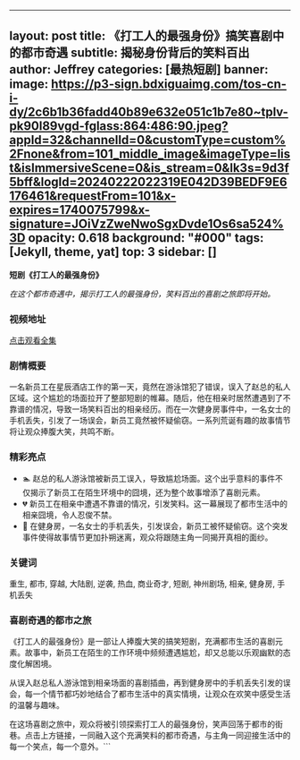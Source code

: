 
---
layout: post
title: 《打工人的最强身份》搞笑喜剧中的都市奇遇
subtitle: 揭秘身份背后的笑料百出
author: Jeffrey
categories: [最热短剧]
banner:
  image: https://p3-sign.bdxiguaimg.com/tos-cn-i-dy/2c6b1b36fadd40b89e632e051c1b7e80~tplv-pk90l89vgd-fglass:864:486:90.jpeg?appId=32&channelId=0&customType=custom%2Fnone&from=101_middle_image&imageType=list&isImmersiveScene=0&is_stream=0&lk3s=9d3f5bff&logId=20240222022319E042D39BEDF9E6176461&requestFrom=101&x-expires=1740075799&x-signature=JOiVzZweNwoSgxDvde1Os6sa524%3D
  opacity: 0.618
  background: "#000"
tags: [Jekyll, theme, yat]
top: 3
sidebar: []
---
**短剧《打工人的最强身份》**

*在这个都市奇遇中，揭示打工人的最强身份，笑料百出的喜剧之旅即将开始。*

### 视频地址

[点击观看全集](https://youtu.be/8FGzri37WPQ)

### 剧情概要

一名新员工在星辰酒店工作的第一天，竟然在游泳馆犯了错误，误入了赵总的私人区域。这个尴尬的场面拉开了整部短剧的帷幕。随后，他在相亲时居然遭遇到了不靠谱的情况，导致一场笑料百出的相亲经历。而在一次健身房事件中，一名女士的手机丢失，引发了一场误会，新员工竟然被怀疑偷窃。一系列荒诞有趣的故事情节将让观众捧腹大笑，共鸣不断。

### 精彩亮点

* 🏊 赵总的私人游泳馆被新员工误入，导致尴尬场面。这个出乎意料的事件不仅揭示了新员工在陌生环境中的囧境，还为整个故事增添了喜剧元素。
* 💔 新员工在相亲中遭遇不靠谱的情况，引发笑料。这一幕展现了都市生活中的相亲囧境，令人忍俊不禁。
* 📱 在健身房，一名女士的手机丢失，引发误会，新员工被怀疑偷窃。这个突发事件使得故事情节更加扑朔迷离，观众将跟随主角一同揭开真相的面纱。

### 关键词

重生, 都市, 穿越, 大陆剧, 逆袭, 热血, 商业奇才, 短剧, 神州剧场, 相亲, 健身房, 手机丢失

### 喜剧奇遇的都市之旅

《打工人的最强身份》是一部让人捧腹大笑的搞笑短剧，充满都市生活的喜剧元素。故事中，新员工在陌生的工作环境中频频遭遇尴尬，却又总能以乐观幽默的态度化解困境。

从误入赵总私人游泳馆到相亲场面的喜剧插曲，再到健身房中的手机丢失引发的误会，每一个情节都巧妙地结合了都市生活中的真实情境，让观众在欢笑中感受生活的温馨与趣味。

在这场喜剧之旅中，观众将被引领探索打工人的最强身份，笑声回荡于都市的街巷。点击上方链接，一同融入这个充满笑料的都市奇遇，与主角一同迎接生活中的每一个笑点，每一个意外。```
